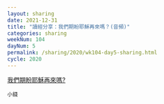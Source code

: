 ```yaml
---
layout: sharing
date: 2021-12-31
title: "讀經分享：我們期盼耶穌再來嗎？(音頻)"
categories: sharing
weekNum: 104
dayNum: 5
permalink: /sharing/2020/wk104-day5-sharing.html
cycle: 2020
---
```


[我們期盼耶穌再來嗎?](https://eccseattle.github.io/media/sharing/2020/wk104/2021-12-31-bin.m4a)

`小錢`
